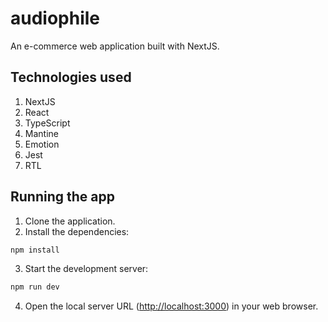 # audiophile

An e-commerce web application built with NextJS.

## Technologies used

1. NextJS
2. React
3. TypeScript
4. Mantine
5. Emotion
6. Jest
7. RTL

## Running the app

1. Clone the application.
2. Install the dependencies:

```bash
npm install
```

3. Start the development server:

```bash
npm run dev
```

4. Open the local server URL ([http://localhost:3000](http://localhost:3000)) in your web browser.
